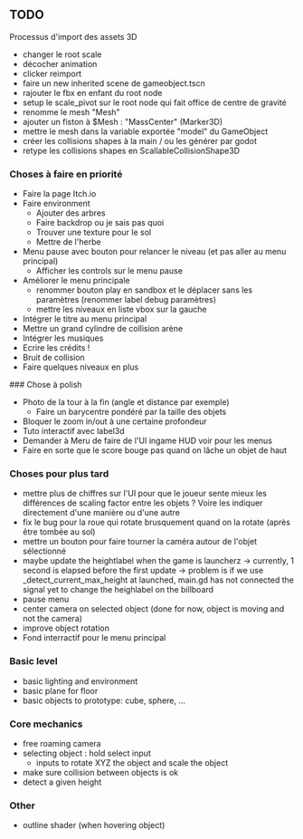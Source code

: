## TODO

Processus d'import des assets 3D
- changer le root scale
- décocher animation
- clicker reimport
- faire un new inherited scene de gameobject.tscn
- rajouter le fbx en enfant du root node
- setup le scale_pivot sur le root node qui fait office de centre de gravité
- renomme le mesh "Mesh"
- ajouter un fiston à $Mesh : "MassCenter" (Marker3D)
- mettre le mesh dans la variable exportée "model" du GameObject
- créer les collisions shapes à la main / ou les générer par godot
- retype les collisions shapes en ScallableCollisionShape3D


### Choses à faire en priorité
- Faire la page Itch.io
- Faire environment
	- Ajouter des arbres
	- Faire backdrop ou je sais pas quoi
	- Trouver une texture pour le sol
	- Mettre de l'herbe
- Menu pause avec bouton pour relancer le niveau (et pas aller au menu principal)
	- Afficher les controls sur le menu pause
- Améliorer le menu principale
	- renommer bouton play en sandbox et le déplacer sans les paramètres (renommer label debug paramètres)
	- mettre les niveaux en liste vbox sur la gauche
- Intégrer le titre au menu principal
- Mettre un grand cylindre de collision arène
- Intégrer les musiques
- Ecrire les crédits !
- Bruit de collision
- Faire quelques niveaux en plus

### Chose à polish
- Photo de la tour à la fin (angle et distance par exemple)
	- Faire un barycentre pondéré par la taille des objets
- Bloquer le zoom in/out à une certaine profondeur
- Tuto interactif avec label3d
- Demander à Meru de faire de l'UI ingame HUD voir pour les menus
- Faire en sorte que le score bouge pas quand on lâche un objet de haut


### Choses pour plus tard
- mettre plus de chiffres sur l'UI pour que le joueur sente mieux les différences
	de scaling factor entre les objets ? Voire les indiquer directement d'une
	manière ou d'une autre
- fix le bug pour la roue qui rotate brusquement quand on la rotate (après être tombée au sol)
- mettre un bouton pour faire tourner la caméra autour de l'objet sélectionné
- maybe update the heightlabel when the game is launcherz
	-> currently, 1 second is elapsed before the first update
	-> problem is if we use _detect_current_max_height at launched,
	main.gd has not connected the signal yet to change the heighlabel on the billboard
- pause menu
- center camera on selected object (done for now, object is moving and not the camera)
- improve object rotation
- Fond interractif pour le menu principal


### Basic level
- basic lighting and environment
- basic plane for floor
- basic objects to prototype: cube, sphere, ...

### Core mechanics
- free roaming camera
- selecting object : hold select input
	- inputs to rotate XYZ the object and scale the object
- make sure collision between objects is ok
- detect a given height

### Other
- outline shader (when hovering object)
